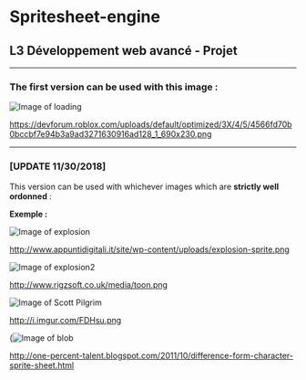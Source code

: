 # Spritesheet-engine

## L3 Développement web avancé - Projet

***

### The first version can be used with this image : 
![Image of loading](https://devforum.roblox.com/uploads/default/optimized/3X/4/5/4566fd70b0bccbf7e94b3a9ad3271630916ad128_1_690x230.png)

https://devforum.roblox.com/uploads/default/optimized/3X/4/5/4566fd70b0bccbf7e94b3a9ad3271630916ad128_1_690x230.png

***

### [UPDATE 11/30/2018]
This version can be used with whichever images which are __strictly well ordonned__ :

__Exemple :__

![Image of explosion](http://www.appuntidigitali.it/site/wp-content/uploads/explosion-sprite.png)

http://www.appuntidigitali.it/site/wp-content/uploads/explosion-sprite.png

![Image of explosion2](http://www.rigzsoft.co.uk/media/toon.png)

http://www.rigzsoft.co.uk/media/toon.png

![Image of Scott Pilgrim](http://i.imgur.com/FDHsu.png)

http://i.imgur.com/FDHsu.png

(![Image of blob](http://2.bp.blogspot.com/--Vr6-kWHp0s/TorCoWHvu5I/AAAAAAAAAII/PpPQ2azjKeI/s1600/Blob_Walk.png)

http://one-percent-talent.blogspot.com/2011/10/difference-form-character-sprite-sheet.html
